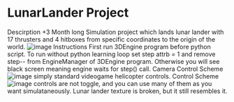 # LunarLander Project
Descirption
+3 Month long Simulation project which lands lunar lander with 17 thrusters and 4 hitboxes from specific coordinates to the origin of the world. 
![image](https://user-images.githubusercontent.com/92366936/221451725-44fe2458-5b27-4274-8d9f-bb80b6141950.png) 
Instructions
First run 3DEngine program before python script.
To run without python learning loop
set step attrb = 1 and remove step-- from EngineManager of 3DEngine program. Otherwise you will see black screen meaning   engine waits for step() call.
Camera Control Scheme
![image](https://user-images.githubusercontent.com/92366936/222907945-355c6021-77d8-4eda-83e6-321f95ca4c43.png)
simply standard videogame helicopter controls.
Control Scheme
![image](https://user-images.githubusercontent.com/92366936/222907649-8b79c130-afca-456c-b4b7-8c87c3c1932b.png)
controls are not toggle, and you can use many of them as you want simulataneously.
Lunar lander texture is broken, but it still resembles it.
